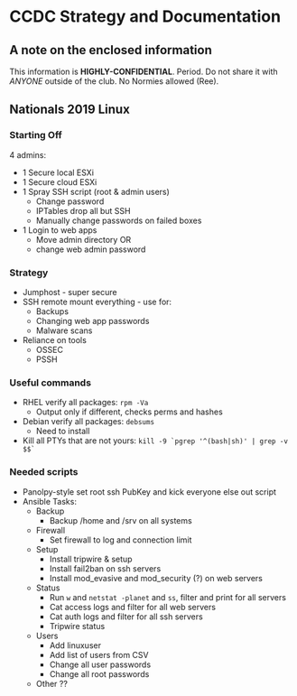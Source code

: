 # CCDC Strategy and Documentation

## A note on the enclosed information
This information is **HIGHLY-CONFIDENTIAL**. Period. Do not share it with *ANYONE* outside of the club. No Normies allowed (Ree).

## Nationals 2019 Linux

### Starting Off

4 admins:
* 1 Secure local ESXi
* 1 Secure cloud ESXi
* 1 Spray SSH script (root & admin users)
  * Change password
  * IPTables drop all but SSH
  * Manually change passwords on failed boxes
* 1 Login to web apps
  * Move admin directory OR
  * change web admin password

### Strategy

* Jumphost - super secure
* SSH remote mount everything - use for:
  * Backups
  * Changing web app passwords
  * Malware scans
* Reliance on tools
  * OSSEC
  * PSSH

### Useful commands
* RHEL verify all packages: `rpm -Va`
  * Output only if different, checks perms and hashes
* Debian verify all packages: `debsums`
  * Need to install
* Kill all PTYs that are not yours: `` kill -9 `pgrep '^(bash|sh)' | grep -v $$` ``

### Needed scripts
* Panolpy-style set root ssh PubKey and kick everyone else out script
* Ansible Tasks:
  * Backup
    * Backup /home and /srv on all systems
  * Firewall
    * Set firewall to log and connection limit
  * Setup
    * Install tripwire & setup
    * Install fail2ban on ssh servers
    * Install mod_evasive and mod_security (?) on web servers
  * Status
    * Run `w` and `netstat -planet` and `ss`, filter and print for all servers
    * Cat access logs and filter for all web servers
    * Cat auth logs and filter for all ssh servers
    * Tripwire status
  * Users
    * Add linuxuser
    * Add list of users from CSV
    * Change all user passwords
    * Change all root passwords
  * Other ??
